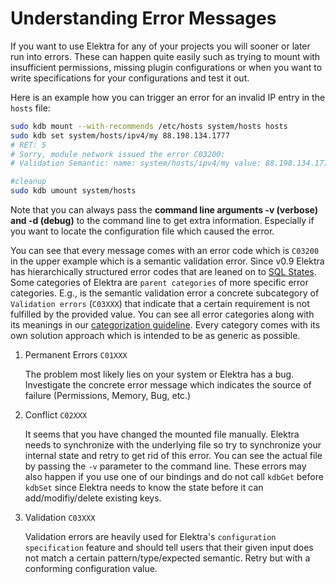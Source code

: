 # Understanding Error Messages

If you want to use Elektra for any of your projects you will sooner or later run into errors. These can happen
quite easily such as trying to mount with insufficient permissions, missing plugin configurations or when you want to write
specifications for your configurations and test it out.

Here is an example how you can trigger an error for an invalid IP entry in the `hosts` file:

```sh
sudo kdb mount --with-recommends /etc/hosts system/hosts hosts
sudo kdb set system/hosts/ipv4/my 88.198.134.1777
# RET: 5
# Sorry, module network issued the error C03200:
# Validation Semantic: name: system/hosts/ipv4/my value: 88.198.134.1777 message: Name or service not known

#cleanup
sudo kdb umount system/hosts
```

Note that you can always pass the **command line arguments -v (verbose) and -d (debug)** to the command line to get
extra information. Especially if you want to locate the configuration file which caused the error.

You can see that every message comes with an error code which is `C03200` in the upper example which is a semantic validation error.
Since v0.9 Elektra has hierarchically structured error codes that are leaned on to [SQL States](https://en.wikipedia.org/wiki/SQLSTATE).
Some categories of Elektra are `parent categories` of more specific error categories. E.g., is the
semantic validation error a concrete subcategory of `Validation errors` (`C03XXX`) that indicate that a certain requirement is not fulfilled
by the provided value.
You can see all error categories along with its meanings in our [categorization guideline](../dev/error-categorization.md).
Every category comes with its own solution approach which is intended to be as generic as possible.

1. Permanent Errors `C01XXX`

   The problem most likely lies on your system or Elektra has a bug. Investigate the concrete error message
   which indicates the source of failure (Permissions, Memory, Bug, etc.)

2. Conflict `C02XXX`

   It seems that you have changed the mounted file manually. Elektra needs to synchronize with the underlying file
   so try to synchronize your internal state and retry to get rid of this error. You can see the actual file
   by passing the `-v` parameter to the command line. These errors may also happen if you use one of our bindings
   and do not call `kdbGet` before `kdbSet` since Elektra needs to know the state before it can add/modifiy/delete
   existing keys.

3. Validation `C03XXX`

   Validation errors are heavily used for Elektra's `configuration specification`
   feature and should tell users that their given input does not match a certain
   pattern/type/expected semantic. Retry but with a conforming configuration value.

